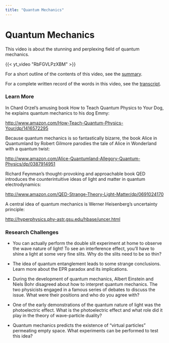 ```yaml
---
title: "Quantum Mechanics"
---
```




# Quantum Mechanics

This video is about the stunning and perplexing field of quantum mechanics.


{{< yt_video "RbFGVLPzXBM" >}}


For a short outline of the contents of this video, see the [summary](docs/Quantum-Mechanics-Symmary.pdf).

For a complete written record of the words in this video, see the [transcript](docs/Quantum-Mechanics-Transcript.pdf).



### Learn More

In Chard Orzel’s amusing book How to Teach Quantum Physics to Your Dog, he explains quantum mechanics to his dog Emmy:

http://www.amazon.com/How-Teach-Quantum-Physics-Your/dp/1416572295

Because quantum mechanics is so fantastically bizarre, the book Alice in Quantumland by Robert Gilmore parodies the tale of Alice in Wonderland with a quantum twist:

http://www.amazon.com/Alice-Quantumland-Allegory-Quantum-Physics/dp/0387914951

Richard Feynman’s thought-provoking and approachable book QED introduces the counterintuitive ideas of light and matter in quantum electrodynamics:

http://www.amazon.com/QED-Strange-Theory-Light-Matter/dp/0691024170

A central idea of quantum mechanics is Werner Heisenberg’s uncertainty principle:

http://hyperphysics.phy-astr.gsu.edu/hbase/uncer.html



### Research Challenges

- You can actually perform the double slit experiment at home to observe the wave nature of light! To see an interference effect, you’ll have to shine a light at some very fine slits. Why do the slits need to be so thin?

- The idea of quantum entanglement leads to some strange conclusions. Learn more about the EPR paradox and its implications.

- During the development of quantum mechanics, Albert Einstein and Niels Bohr disagreed about how to interpret quantum mechanics. The two physicists engaged in a famous series of debates to discuss the issue. What were their positions and who do you agree with?

- One of the early demonstrations of the quantum nature of light was the photoelectric effect. What is the photoelectric effect and what role did it play in the theory of wave-particle duality?

- Quantum mechanics predicts the existence of “virtual particles” permeating empty space. What experiments can be performed to test this idea?



